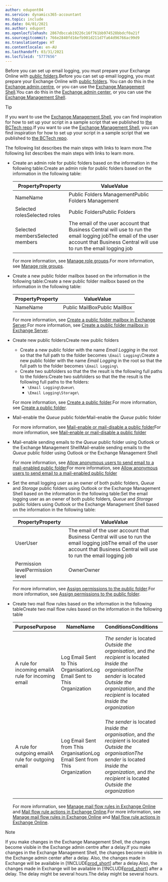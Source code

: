 ```yaml
---
author: edupont04
ms.service: dynamics365-accountant
ms.topic: include
ms.date: 04/01/2021
ms.author: edupont
ms.openlocfilehash: 2867dbccab19226c16f761bb974528bbdcf0a21f
ms.sourcegitcommit: 766e2840fd16efb901d211d7fa64d96766ac99d9
ms.translationtype: HT
ms.contentlocale: en-AU
ms.lasthandoff: 03/31/2021
ms.locfileid: "5777656"
---
```

<span data-ttu-id="63ce7-101">Before you can set up email logging, you must prepare your Exchange Online with [public folders](/exchange/collaboration/public-folders/public-folders?view=exchserver-2019&preserve-view=true ).</span><span class="sxs-lookup"><span data-stu-id="63ce7-101">Before you can set up email logging, you must prepare your Exchange Online with [public folders](/exchange/collaboration/public-folders/public-folders?view=exchserver-2019&preserve-view=true ).</span></span> <span data-ttu-id="63ce7-102">You can do this in the [Exchange admin centre](/Exchange/architecture/client-access/exchange-admin-center?view=exchserver-2019&preserve-view=true ), or you can use the [Exchange Management Shell](/powershell/exchange/exchange-management-shell?view=exchange-ps&preserve-view=true ).</span><span class="sxs-lookup"><span data-stu-id="63ce7-102">You can do this in the [Exchange admin center](/Exchange/architecture/client-access/exchange-admin-center?view=exchserver-2019&preserve-view=true ), or you can use the [Exchange Management Shell](/powershell/exchange/exchange-management-shell?view=exchange-ps&preserve-view=true ).</span></span>  

> [!TIP]
> <span data-ttu-id="63ce7-103">If you want to use the [Exchange Management Shell](/powershell/exchange/exchange-management-shell?view=exchange-ps&preserve-view=true ), you can find inspiration for how to set up your script in a sample script that we published to [the BCTech repo](https://github.com/microsoft/BCTech/tree/master/samples/EmailLogging).</span><span class="sxs-lookup"><span data-stu-id="63ce7-103">If you want to use the [Exchange Management Shell](/powershell/exchange/exchange-management-shell?view=exchange-ps&preserve-view=true ), you can find inspiration for how to set up your script in a sample script that we published to [the BCTech repo](https://github.com/microsoft/BCTech/tree/master/samples/EmailLogging).</span></span>

<span data-ttu-id="63ce7-104">The following list describes the main steps with links to learn more.</span><span class="sxs-lookup"><span data-stu-id="63ce7-104">The following list describes the main steps with links to learn more.</span></span>  

- <span data-ttu-id="63ce7-105">Create an admin role for public folders based on the information in the following table:</span><span class="sxs-lookup"><span data-stu-id="63ce7-105">Create an admin role for public folders based on the information in the following table:</span></span>

  |<span data-ttu-id="63ce7-106">Property</span><span class="sxs-lookup"><span data-stu-id="63ce7-106">Property</span></span>        |<span data-ttu-id="63ce7-107">Value</span><span class="sxs-lookup"><span data-stu-id="63ce7-107">Value</span></span>                     |
  |----------------|--------------------------|
  |<span data-ttu-id="63ce7-108">Name</span><span class="sxs-lookup"><span data-stu-id="63ce7-108">Name</span></span>            |<span data-ttu-id="63ce7-109">Public Folders Management</span><span class="sxs-lookup"><span data-stu-id="63ce7-109">Public Folders Management</span></span> |
  |<span data-ttu-id="63ce7-110">Selected roles</span><span class="sxs-lookup"><span data-stu-id="63ce7-110">Selected roles</span></span>  |<span data-ttu-id="63ce7-111">Public Folders</span><span class="sxs-lookup"><span data-stu-id="63ce7-111">Public Folders</span></span>            |
  |<span data-ttu-id="63ce7-112">Selected members</span><span class="sxs-lookup"><span data-stu-id="63ce7-112">Selected members</span></span>|<span data-ttu-id="63ce7-113">The email of the user account that Business Central will use to run the email logging job</span><span class="sxs-lookup"><span data-stu-id="63ce7-113">The email of the user account that Business Central will use to run the email logging job</span></span>|

  <span data-ttu-id="63ce7-114">For more information, see [Manage role groups](/exchange/permissions/role-groups?view=exchserver-2019&preserve-view=true).</span><span class="sxs-lookup"><span data-stu-id="63ce7-114">For more information, see [Manage role groups](/exchange/permissions/role-groups?view=exchserver-2019&preserve-view=true).</span></span>

- <span data-ttu-id="63ce7-115">Create a new public folder mailbox based on the information in the following table:</span><span class="sxs-lookup"><span data-stu-id="63ce7-115">Create a new public folder mailbox based on the information in the following table:</span></span>

  |<span data-ttu-id="63ce7-116">Property</span><span class="sxs-lookup"><span data-stu-id="63ce7-116">Property</span></span>        |<span data-ttu-id="63ce7-117">Value</span><span class="sxs-lookup"><span data-stu-id="63ce7-117">Value</span></span>                     |
  |----------------|--------------------------|
  |<span data-ttu-id="63ce7-118">Name</span><span class="sxs-lookup"><span data-stu-id="63ce7-118">Name</span></span>            |<span data-ttu-id="63ce7-119">Public MailBox</span><span class="sxs-lookup"><span data-stu-id="63ce7-119">Public MailBox</span></span>            |

  <span data-ttu-id="63ce7-120">For more information, see [Create a public folder mailbox in Exchange Server](/exchange/collaboration/public-folders/create-public-folder-mailboxes).</span><span class="sxs-lookup"><span data-stu-id="63ce7-120">For more information, see [Create a public folder mailbox in Exchange Server](/exchange/collaboration/public-folders/create-public-folder-mailboxes).</span></span>  

- <span data-ttu-id="63ce7-121">Create new public folders</span><span class="sxs-lookup"><span data-stu-id="63ce7-121">Create new public folders</span></span>

  - <span data-ttu-id="63ce7-122">Create a new public folder with the name *Email Logging* in the root so that the full path to the folder becomes ```\Email Logging\```</span><span class="sxs-lookup"><span data-stu-id="63ce7-122">Create a new public folder with the name *Email Logging* in the root so that the full path to the folder becomes ```\Email Logging\```</span></span>
  - <span data-ttu-id="63ce7-123">Create two subfolders so that the the result is the following full paths to the folders:</span><span class="sxs-lookup"><span data-stu-id="63ce7-123">Create two subfolders so that the the result is the following full paths to the folders:</span></span>
    - ```\Email Logging\Queue\```
    - ```\Email Logging\Storage\```

  <span data-ttu-id="63ce7-124">For more information, see [Create a public folder](/exchange/collaboration/public-folders/create-public-folders?view=exchserver-2019&preserve-view=true).</span><span class="sxs-lookup"><span data-stu-id="63ce7-124">For more information, see [Create a public folder](/exchange/collaboration/public-folders/create-public-folders?view=exchserver-2019&preserve-view=true).</span></span>

- <span data-ttu-id="63ce7-125">Mail-enable the *Queue* public folder</span><span class="sxs-lookup"><span data-stu-id="63ce7-125">Mail-enable the *Queue* public folder</span></span>

  <span data-ttu-id="63ce7-126">For more information, see [Mail-enable or mail-disable a public folder](/exchange/collaboration/public-folders/mail-enable-or-disable?view=exchserver-2019&preserve-view=true)</span><span class="sxs-lookup"><span data-stu-id="63ce7-126">For more information, see [Mail-enable or mail-disable a public folder](/exchange/collaboration/public-folders/mail-enable-or-disable?view=exchserver-2019&preserve-view=true)</span></span>

- <span data-ttu-id="63ce7-127">Mail-enable sending emails to the *Queue* public folder using Outlook or the Exchange Management Shell</span><span class="sxs-lookup"><span data-stu-id="63ce7-127">Mail-enable sending emails to the *Queue* public folder using Outlook or the Exchange Management Shell</span></span>

  <span data-ttu-id="63ce7-128">For more information, see [Allow anonymous users to send email to a mail-enabled public folder](/exchange/collaboration/public-folders/mail-enable-or-disable#allow-anonymous-users-to-send-email-to-a-mail-enabled-public-folder?view=exchserver-2019&preserve-view=true)</span><span class="sxs-lookup"><span data-stu-id="63ce7-128">For more information, see [Allow anonymous users to send email to a mail-enabled public folder](/exchange/collaboration/public-folders/mail-enable-or-disable#allow-anonymous-users-to-send-email-to-a-mail-enabled-public-folder?view=exchserver-2019&preserve-view=true)</span></span>

- <span data-ttu-id="63ce7-129">Set the email logging user as an owner of both public folders, *Queue* and *Storage* public folders  using Outlook or the Exchange Management Shell based on the information in the following table:</span><span class="sxs-lookup"><span data-stu-id="63ce7-129">Set the email logging user as an owner of both public folders, *Queue* and *Storage* public folders  using Outlook or the Exchange Management Shell based on the information in the following table:</span></span>

  |<span data-ttu-id="63ce7-130">Property</span><span class="sxs-lookup"><span data-stu-id="63ce7-130">Property</span></span>        |<span data-ttu-id="63ce7-131">Value</span><span class="sxs-lookup"><span data-stu-id="63ce7-131">Value</span></span>                     |
  |----------------|--------------------------|
  |<span data-ttu-id="63ce7-132">User</span><span class="sxs-lookup"><span data-stu-id="63ce7-132">User</span></span>            |<span data-ttu-id="63ce7-133">The email of the user account that Business Central will use to run the email logging job</span><span class="sxs-lookup"><span data-stu-id="63ce7-133">The email of the user account that Business Central will use to run the email logging job</span></span>|
  |<span data-ttu-id="63ce7-134">Permission level</span><span class="sxs-lookup"><span data-stu-id="63ce7-134">Permission level</span></span>|<span data-ttu-id="63ce7-135">Owner</span><span class="sxs-lookup"><span data-stu-id="63ce7-135">Owner</span></span>                     |

  <span data-ttu-id="63ce7-136">For more information, see [Assign permissions to the public folder](/exchange/collaboration-exo/public-folders/set-up-public-folders#step-3-assign-permissions-to-the-public-folder).</span><span class="sxs-lookup"><span data-stu-id="63ce7-136">For more information, see [Assign permissions to the public folder](/exchange/collaboration-exo/public-folders/set-up-public-folders#step-3-assign-permissions-to-the-public-folder).</span></span>

- <span data-ttu-id="63ce7-137">Create two mail flow rules based on the information in the following table</span><span class="sxs-lookup"><span data-stu-id="63ce7-137">Create two mail flow rules based on the information in the following table</span></span>

  |<span data-ttu-id="63ce7-138">Purpose</span><span class="sxs-lookup"><span data-stu-id="63ce7-138">Purpose</span></span>  |<span data-ttu-id="63ce7-139">Name</span><span class="sxs-lookup"><span data-stu-id="63ce7-139">Name</span></span> |<span data-ttu-id="63ce7-140">Conditions</span><span class="sxs-lookup"><span data-stu-id="63ce7-140">Conditions</span></span>                        |<span data-ttu-id="63ce7-141">Action</span><span class="sxs-lookup"><span data-stu-id="63ce7-141">Action</span></span>                                       |
  |---------|-----|----------------------------------|---------------------------------------------|
  |<span data-ttu-id="63ce7-142">A rule for incoming email</span><span class="sxs-lookup"><span data-stu-id="63ce7-142">A rule for incoming email</span></span> |<span data-ttu-id="63ce7-143">Log Email Sent to This Organisation</span><span class="sxs-lookup"><span data-stu-id="63ce7-143">Log Email Sent to This Organization</span></span>|<span data-ttu-id="63ce7-144">*The sender* is located *Outside the organisation*, and *the recipient* is located *Inside the organisation*</span><span class="sxs-lookup"><span data-stu-id="63ce7-144">*The sender* is located *Outside the organization*, and *the recipient* is located *Inside the organization*</span></span>|<span data-ttu-id="63ce7-145">BCC the email account that is specified for the *Queue* public folder</span><span class="sxs-lookup"><span data-stu-id="63ce7-145">BCC the email account that is specified for the *Queue* public folder</span></span>|
  |<span data-ttu-id="63ce7-146">A rule for outgoing email</span><span class="sxs-lookup"><span data-stu-id="63ce7-146">A rule for outgoing email</span></span> | <span data-ttu-id="63ce7-147">Log Email Sent from This Organisation</span><span class="sxs-lookup"><span data-stu-id="63ce7-147">Log Email Sent from This Organization</span></span> |<span data-ttu-id="63ce7-148">*The sender* is located *Inside the organisation*, and *the recipient* is located *Outside the organisation*</span><span class="sxs-lookup"><span data-stu-id="63ce7-148">*The sender* is located *Inside the organization*, and *the recipient* is located *Outside the organization*</span></span>|<span data-ttu-id="63ce7-149">BCC the email account that is specified for the *Queue* public folder</span><span class="sxs-lookup"><span data-stu-id="63ce7-149">BCC the email account that is specified for the *Queue* public folder</span></span>|
  
  <span data-ttu-id="63ce7-150">For more information, see [Manage mail flow rules in Exchange Online](/exchange/security-and-compliance/mail-flow-rules/manage-mail-flow-rules) and [Mail flow rule actions in Exchange Online](/exchange/security-and-compliance/mail-flow-rules/mail-flow-rule-actions).</span><span class="sxs-lookup"><span data-stu-id="63ce7-150">For more information, see [Manage mail flow rules in Exchange Online](/exchange/security-and-compliance/mail-flow-rules/manage-mail-flow-rules) and [Mail flow rule actions in Exchange Online](/exchange/security-and-compliance/mail-flow-rules/mail-flow-rule-actions).</span></span>

> [!NOTE]
> <span data-ttu-id="63ce7-151">If you make changes in the Exchange Management Shell, the changes become visible in the Exchange admin centre after a delay.</span><span class="sxs-lookup"><span data-stu-id="63ce7-151">If you make changes in the Exchange Management Shell, the changes become visible in the Exchange admin center after a delay.</span></span> <span data-ttu-id="63ce7-152">Also, the changes made in Exchange will be available in [!INCLUDE[prod_short](prod_short.md)] after a delay.</span><span class="sxs-lookup"><span data-stu-id="63ce7-152">Also, the changes made in Exchange will be available in [!INCLUDE[prod_short](prod_short.md)] after a delay.</span></span> <span data-ttu-id="63ce7-153">The delay might be several hours.</span><span class="sxs-lookup"><span data-stu-id="63ce7-153">The delay might be several hours.</span></span>
